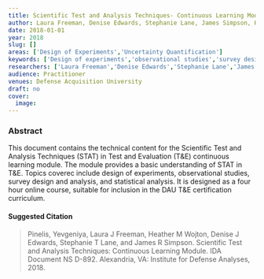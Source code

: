 ```yaml
---
title: Scientific Test and Analysis Techniques- Continuous Learning Module
author: Laura Freeman, Denise Edwards, Stephanie Lane, James Simpson, Heather Wojton
date: 2018-01-01
year: 2018
slug: []
areas: ['Design of Experiments','Uncertainty Quantification']
keywords: ['Design of experiments','observational studies','survey design and analysis','statistical analysis','Defense Acquisition University (DAU)']
researchers: ['Laura Freeman','Denise Edwards','Stephanie Lane','James Simpson','Heather Wojton']
audience: Practitioner
venues: Defense Acquisition University
draft: no
cover:
  image: 
---
```




### Abstract
This document contains the technical content for the Scientific Test and Analysis Techniques (STAT) in Test and Evaluation (T&E) continuous learning module. The module provides a basic understanding of STAT in T&E. Topics coverec include design of experiments, observational studies, survey design and analysis, and statistical analysis. It is designed as a four hour online course, suitable for inclusion in the DAU T&E certification curriculum.

#### Suggested Citation
> Pinelis, Yevgeniya, Laura J Freeman, Heather M Wojton, Denise J Edwards, Stephanie T Lane, and James R Simpson. Scientific Test and Analysis Techniques: Continuous Learning Module. IDA  Document NS D-892. Alexandria, VA: Institute for Defense Analyses, 2018.






